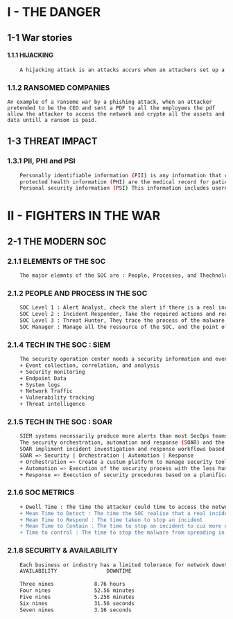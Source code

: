 # I - THE DANGER

## 1-1 War stories
#### 1.1.1 HIJACKING
```bash
	A hijacking attack is an attacks accurs when an attackers set up a rogue wireless hostpots, in other way an evil twin attack by taking down the original hostpots and making another one with the same SSID so that people can connect with this as trusted, wich allow the attacker to see all the trafic and take password sessions ...
```
### 1.1.2 RANSOMED COMPANIES
	An example of a ransome war by a phishing attack, when an attacker pretended to be the CEO and sent a PDF to all the employees the pdf allow the attacker to access the network and crypte all the assets and data untill a ransom is paid.
## 1-3 THREAT IMPACT
### 1.3.1 PII, PHI and PSI
```bash
	Personally identifiable information (PII) is any information that can be used to positively identify an individual.
	protected health information (PHI) are the medical record for patients about their health and medicals that they take ...
	Personal security information (PSI) This information includes usernames, passwords... that individuals use to access information or services on the network.
```
# II - FIGHTERS IN THE WAR

## 2-1 THE MODERN SOC
### 2.1.1 ELEMENTS OF THE SOC
```bash
	The major elemnts of the SOC are : People, Processes, and Thechnology
```
### 2.1.2 PEOPLE AND PROCESS IN THE SOC
```bash
	SOC Level 1 : Alert Analyst, check the alert if there is a real incident, if so they report it to Level 2
	SOC Level 2 : Incident Responder, Take the required actions and realise the incident response plan
	SOC Level 3 : Threat Hunter, They trace the process of the malware to determine its impact and how it can be prevented/removed
	SOC Manager : Manage all the ressource of the SOC, and the point of contact with company's and customers
```
### 2.1.4 TECH IN THE SOC : SIEM
```bash
	The security operation center needs a security information and event management system (SIEM) the SIEM make sense of all the coming data, it may include : 
	+ Event collection, correlation, and analysis
	+ Security monitoring
	+ Endpoint Data 
	+ System logs
	+ Network Traffic
	+ Vulnerability tracking
	+ Threat intelligence
```
### 2.1.5 TECH IN THE SOC : SOAR
```bash
	SIEM systems necessarily produce more alerts than most SecOps teams can realistically investigate, SOAR will process many of these alerts automatically
	The security orchestration, automation and response (SOAR) and the SIEM are often together to complete each other
	SOAR impliment incident investigation and response workflows based on playbooks developed by the security team.
	SOAR => Security | Orchestration | Automation | Response
	+ Orchestration => Create a custum platform to manage security tools and resources
	+ Automation => Execution of the security process with the less human interaction
	+ Response => Execution of security procedures based on a planification and a playbook to address specific types of events
```
### 2.1.6 SOC METRICS
```bash
	+ Dwell Time : The time the attacker could time to access the network before hi's detected/stoped
	+ Mean Time to Detect : The time the SOC realise that a real incident occured
	+ Mean Time to Respond : The time taken to stop an incident
	+ Mean Time to Contain : The time to stop an incident to cuz more damage
	+ Time to control : The time to stop the malware from spreading in the NET
```
### 2.1.8 SECURITY & AVAILABILITY
```bash
	Each business or industry has a limited tolerance for network downtime.
	AVAILABILITY				DOWNTIME
	
	Three nines				8.76 hours
	Four nines				52.56 minutes
	Five nines				5.256 minutes
	Six nines				31.56 seconds
	Seven nines				3.16 seconds
```
